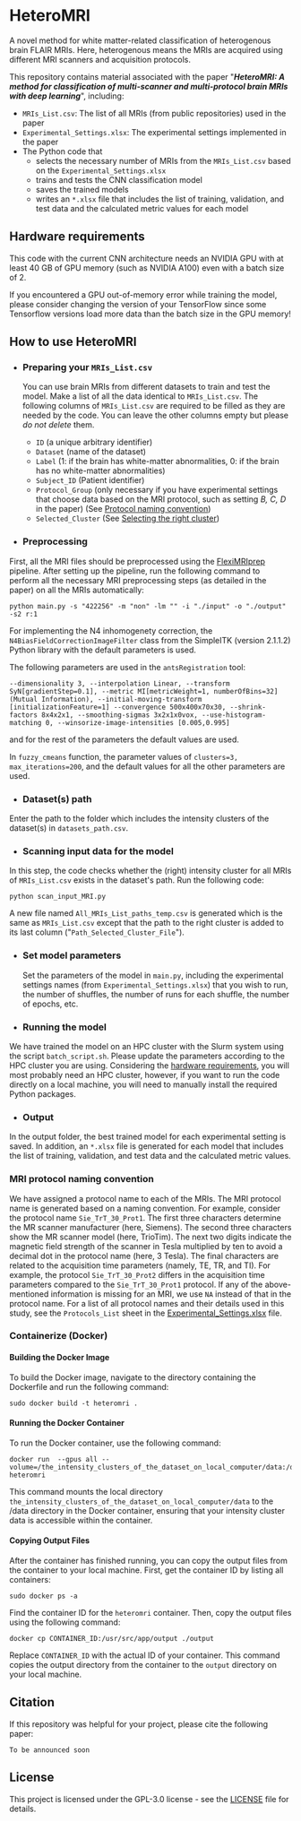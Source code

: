 # HeteroMRI
A novel method for white matter-related classification of heterogenous brain FLAIR MRIs. Here, heterogenous means the MRIs are acquired using different MRI scanners and acquisition protocols.

This repository contains material associated with the paper "***HeteroMRI: A method for classification of multi-scanner and multi-protocol brain MRIs with deep learning***", including:

- `MRIs_List.csv`: The list of all MRIs (from public repositories) used in the paper 
- `Experimental_Settings.xlsx`: The experimental settings implemented in the paper
- The Python code that
  - selects the necessary number of MRIs from the `MRIs_List.csv` based on the `Experimental_Settings.xlsx`
  - trains and tests the CNN classification model
  - saves the trained models
  - writes an `*.xlsx` file that includes the list of training, validation, and test data and the calculated metric values for each model

## Hardware requirements

This code with the current CNN architecture needs an NVIDIA GPU with at least 40 GB of GPU memory (such as NVIDIA A100) even with a batch size of 2. 

If you encountered a GPU out-of-memory error while training the model, please consider changing the version of your TensorFlow since some Tensorflow versions load more data than the batch size in the GPU memory!


## How to use HeteroMRI
  - ### Preparing your `MRIs_List.csv`
    You can use brain MRIs from different datasets to train and test the model. Make a list of all the data identical to `MRIs_List.csv`. The following columns of `MRIs_List.csv` are required to be filled as they are needed by the code. You can leave the other columns empty but please _do not delete_ them.
    + `ID` (a unique arbitrary identifier)
    + `Dataset` (name of the dataset)
    + `Label` (1: if the brain has white-matter abnormalities, 0: if the brain has no white-matter abnormalities)
    + `Subject_ID` (Patient identifier)
    + `Protocol_Group` (only necessary if you have experimental settings that choose data based on the MRI protocol, such as setting _B, C, D_ in the paper) (See [Protocol naming convention](https://github.com/ul-mds/HeteroMRI#Protocol-naming-convention))
    + `Selected_Cluster` (See [Selecting the right cluster](https://github.com/ul-mds/HeteroMRI#Selecting-the-right-cluster))
   
    
  - ### Preprocessing
First, all the MRI files should be preprocessed using the [FlexiMRIprep](https://github.com/ul-mds/FlexiMRIprep) pipeline. After setting up the pipeline, run the following command to perform all the necessary MRI preprocessing steps (as detailed in the paper) on all the MRIs automatically:
```
python main.py -s "422256" -m "non" -lm "" -i "./input" -o "./output" -s2 r:1
```
For implementing the N4 inhomogenety correction, the `N4BiasFieldCorrectionImageFilter` class from the SimpleITK (version 2.1.1.2)  Python library with the default parameters is used.

The following parameters are used in the `antsRegistration` tool: 
```
--dimensionality 3, --interpolation Linear, --transform SyN[gradientStep=0.1], --metric MI[metricWeight=1, numberOfBins=32] (Mutual Information), --initial-moving-transform [initializationFeature=1] --convergence 500x400x70x30, --shrink-factors 8x4x2x1, --smoothing-sigmas 3x2x1x0vox, --use-histogram-matching 0, --winsorize-image-intensities [0.005,0.995]
```
and for the rest of the parameters the default values are used. 

In `fuzzy_cmeans` function, the parameter values of `clusters=3, max_iterations=200`, and the default values for all the other parameters are used. 

- ### Dataset(s) path
Enter the path to the folder which includes the intensity clusters of the dataset(s) in `datasets_path.csv`.

- ### Scanning input data for the model
In this step, the code checks whether the (right) intensity cluster for all MRIs of `MRIs_List.csv` exists in the dataset's path. Run the following code:
```
python scan_input_MRI.py
```
A new file named `All_MRIs_List_paths_temp.csv` is generated which is the same as `MRIs_List.csv` except that the path to the right cluster is added to its last column ("`Path_Selected_Cluster_File`").

- ### Set model parameters
  Set the parameters of the model in `main.py`, including the experimental settings names (from `Experimental_Settings.xlsx`) that you wish to run, the number of shuffles, the number of runs for each shuffle, the number of epochs, etc.
- ### Running the model
We have trained the model on an HPC cluster with the Slurm system using the script `batch_script.sh`. Please update the parameters according to the HPC cluster you are using.
Considering the [hardware requirements](https://github.com/ul-mds/HeteroMRI#hardware-requirements), you will most probably need an HPC cluster, however, if you want to run the code directly on a local machine, you will need to manually install the required Python packages.

- ### Output
In the output folder, the best trained model for each experimental setting is saved. In addition, an `*.xlsx` file is generated for each model that includes the list of training, validation, and test data and the calculated metric values.

### MRI protocol naming convention
We have assigned a protocol name to each of the MRIs. The MRI protocol name is generated based on a naming convention. For example, consider the protocol name `Sie_TrT_30_Prot1`. The first three characters determine the MR scanner manufacturer (here, Siemens). The second three characters show the MR scanner model (here, TrioTim). The next two digits indicate the magnetic field strength of the scanner in Tesla multiplied by ten to avoid a decimal dot in the protocol name (here, 3 Tesla). The final characters are related to the acquisition time parameters (namely, TE, TR, and TI). For example, the protocol `Sie_TrT_30_Prot2` differs in the acquisition time parameters compared to the `Sie_TrT_30_Prot1` protocol. If any of the above-mentioned information is missing for an MRI, we use `NA` instead of that in the protocol name. For a list of all protocol names and their details used in this study, see the `Protocols_List` sheet in the [Experimental_Settings.xlsx](https://github.com/ul-mds/HeteroMRI/raw/refs/heads/main/Experimental_Settings.xlsx) file.

### Containerize (Docker)
#### Building the Docker Image
To build the Docker image, navigate to the directory containing the Dockerfile and run the following command:
```
sudo docker build -t heteromri .
```
#### Running the Docker Container
To run the Docker container, use the following command:
```
docker run  --gpus all --volume=/the_intensity_clusters_of_the_dataset_on_local_computer/data:/data heteromri
```
This command mounts the local directory `the_intensity_clusters_of_the_dataset_on_local_computer/data` to the /data directory in the Docker container, ensuring that your intensity cluster data is accessible within the container.

#### Copying Output Files
After the container has finished running, you can copy the output files from the container to your local machine. First, get the container ID by listing all containers:
```
sudo docker ps -a
```
Find the container ID for the `heteromri` container. Then, copy the output files using the following command:
```
docker cp CONTAINER_ID:/usr/src/app/output ./output
```
Replace `CONTAINER_ID` with the actual ID of your container. This command copies the output directory from the container to the `output` directory on your local machine.

## Citation
If this repository was helpful for your project, please cite the following paper:
```
To be announced soon
```

## License
This project is licensed under the GPL-3.0 license - see the [LICENSE](LICENSE) file for details.

